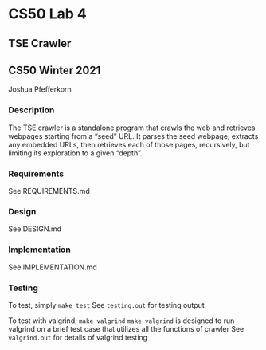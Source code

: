 # CS50 Lab 4
## TSE Crawler
## CS50 Winter 2021
Joshua Pfefferkorn

### Description

The TSE crawler is a standalone program that crawls the web and retrieves webpages starting from a “seed” URL. It parses the seed webpage, extracts any embedded URLs, then retrieves each of those pages, recursively, but limiting its exploration to a given “depth”.

### Requirements

See REQUIREMENTS.md

### Design

See DESIGN.md

### Implementation

See IMPLEMENTATION.md

### Testing

To test, simply `make test`
See `testing.out` for testing output

To test with valgrind, `make valgrind`
`make valgrind` is designed to run valgrind on a brief test case that utilizes all the functions of crawler
See `valgrind.out` for details of valgrind testing